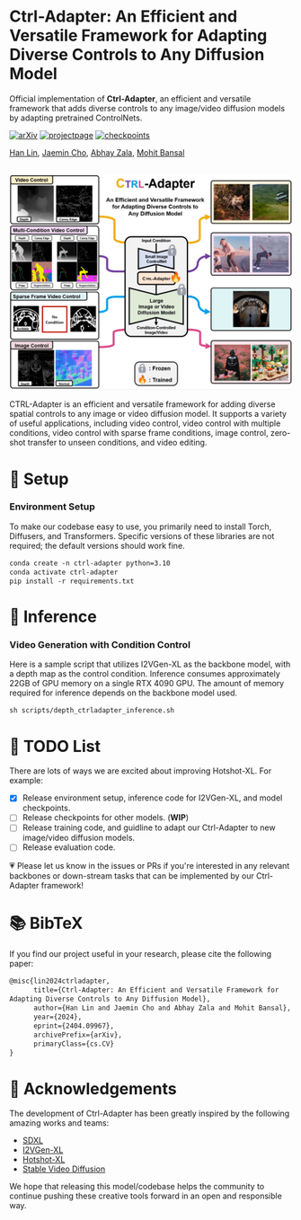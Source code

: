 # Ctrl-Adapter: An Efficient and Versatile Framework for Adapting Diverse Controls to Any Diffusion Model

Official implementation of **Ctrl-Adapter**, an efficient and versatile framework that adds diverse controls
to any image/video diffusion models by adapting pretrained ControlNets.


[![arXiv](https://img.shields.io/badge/Arxiv-VideoDirectorGPT-orange)](https://ctrl-adapter.github.io/) 
[![projectpage](https://img.shields.io/badge/Project-Page-green)](https://ctrl-adapter.github.io/)
[![checkpoints](https://img.shields.io/badge/Model-Checkpoints-blue)](https://huggingface.co/hanlincs/ctrl-adapter)




[Han Lin](https://hl-hanlin.github.io/),
[Jaemin Cho](https://j-min.io),
[Abhay Zala](https://aszala.com/),
[Mohit Bansal](https://www.cs.unc.edu/~mbansal/)




<br>
<img width="800" src="assets/teaser.gif"/>
<br>


CTRL-Adapter is an efficient and versatile framework for adding diverse
spatial controls to any image or video diffusion model. It supports a variety of useful
applications, including video control, video control with multiple conditions, video control with
sparse frame conditions, image control, zero-shot transfer to unseen conditions, and video editing.



# 🔧 Setup

### Environment Setup

To make our codebase easy to use, you primarily need to install Torch, Diffusers, and Transformers. Specific versions of these libraries are not required; the default versions should work fine.

```shell
conda create -n ctrl-adapter python=3.10
conda activate ctrl-adapter
pip install -r requirements.txt
```


# 🔮 Inference

### Video Generation with Condition Control

Here is a sample script that utilizes I2VGen-XL as the backbone model, with a depth map as the control condition. Inference consumes approximately 22GB of GPU memory on a single RTX 4090 GPU. The amount of memory required for inference depends on the backbone model used.

```
sh scripts/depth_ctrladapter_inference.sh
```

# 📝 TODO List
There are lots of ways we are excited about improving Hotshot-XL. For example:

- [x] Release environment setup, inference code for I2VGen-XL, and model checkpoints.
- [ ] Release checkpoints for other models.  (**WIP**)
- [ ] Release training code, and guidline to adapt our Ctrl-Adapter to new image/video diffusion models. 
- [ ] Release evaluation code.

💗 Please let us know in the issues or PRs if you're interested in any relevant backbones or down-stream tasks that can be implemented by our Ctrl-Adapter framework!

# 📚 BibTeX

If you find our project useful in your research, please cite the following paper:

```
@misc{lin2024ctrladapter,
      title={Ctrl-Adapter: An Efficient and Versatile Framework for Adapting Diverse Controls to Any Diffusion Model}, 
      author={Han Lin and Jaemin Cho and Abhay Zala and Mohit Bansal},
      year={2024},
      eprint={2404.09967},
      archivePrefix={arXiv},
      primaryClass={cs.CV}
}
```

# 🙏 Acknowledgements
The development of Ctrl-Adapter has been greatly inspired by the following amazing works and teams:

- [SDXL](https://stability.ai/stable-diffusion)
- [I2VGen-XL](https://i2vgen-xl.github.io/)
- [Hotshot-XL](https://github.com/hotshotco/Hotshot-XL)
- [Stable Video Diffusion](https://github.com/Stability-AI/generative-models)

We hope that releasing this model/codebase helps the community to continue pushing these creative tools forward in an open and responsible way.
